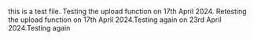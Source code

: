 this is a test file. Testing the upload function on 17th April 2024. Retesting the upload function on 17th April 2024.Testing again on 23rd April 2024.Testing again

